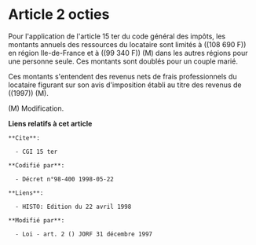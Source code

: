 # Article 2 octies

Pour l'application de l'article 15 ter du code général des impôts, les montants annuels des ressources du locataire sont
limités à ((108 690 F)) en région Ile-de-France et à ((99 340 F)) (M) dans les autres régions pour une personne seule. Ces
montants sont doublés pour un couple marié.

Ces montants s'entendent des revenus nets de frais professionnels du locataire figurant sur son avis d'imposition établi au
titre des revenus de ((1997)) (M).

(M) Modification.

**Liens relatifs à cet article**

	**Cite**:

	  - CGI 15 ter

	**Codifié par**:

	  - Décret n°98-400 1998-05-22

	**Liens**:

	  - HISTO: Edition du 22 avril 1998

	**Modifié par**:

	  - Loi - art. 2 () JORF 31 décembre 1997
